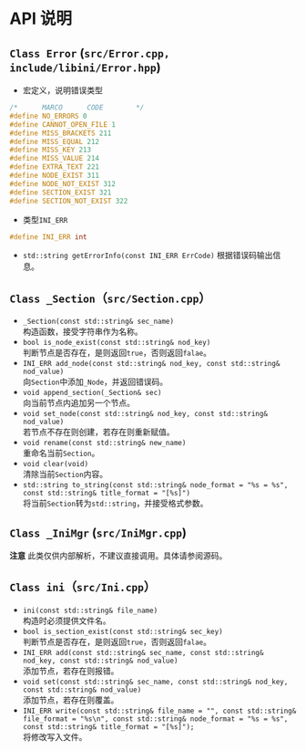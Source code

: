 # API 说明

## `Class Error` (`src/Error.cpp, include/libini/Error.hpp`)
* 宏定义，说明错误类型
``` cpp
/*      MARCO      CODE        */
#define NO_ERRORS 0
#define CANNOT_OPEN_FILE 1
#define MISS_BRACKETS 211
#define MISS_EQUAL 212
#define MISS_KEY 213
#define MISS_VALUE 214
#define EXTRA_TEXT 221
#define NODE_EXIST 311
#define NODE_NOT_EXIST 312
#define SECTION_EXIST 321
#define SECTION_NOT_EXIST 322
```
* 类型`INI_ERR`  
```cpp
#define INI_ERR int
```
* `std::string getErrorInfo(const INI_ERR ErrCode)`
根据错误码输出信息。

## `Class _Section`（`src/Section.cpp`）
* `_Section(const std::string& sec_name)`  
构造函数，接受字符串作为名称。
* `bool is_node_exist(const std::string& nod_key)`  
判断节点是否存在，是则返回`true`，否则返回`falae`。
* `INI_ERR add_node(const std::string& nod_key, const std::string& nod_value)`  
向`Section`中添加`_Node`，并返回错误码。
* `void append_section(_Section& sec)`  
向当前节点内追加另一个节点。
* `void set_node(const std::string& nod_key, const std::string& nod_value)`  
若节点不存在则创建，若存在则重新赋值。
* `void rename(const std::string& new_name)`  
重命名当前`Section`。
* `void clear(void)`  
清除当前`Section`内容。
* `std::string to_string(const std::string& node_format = "%s = %s", const std::string& title_format = "[%s]")`  
将当前`Section`转为`std::string`，并接受格式参数。

## `Class _IniMgr` (`src/IniMgr.cpp`)
__注意__  此类仅供内部解析，不建议直接调用。具体请参阅源码。


## `Class ini`（`src/Ini.cpp`）
* `ini(const std::string& file_name)`  
构造时必须提供文件名。
* `bool is_section_exist(const std::string& sec_key)`  
判断节点是否存在，是则返回`true`，否则返回`falae`。
* `INI_ERR add(const std::string& sec_name, const std::string& nod_key, const std::string& nod_value)`  
添加节点，若存在则报错。
* `void set(const std::string& sec_name, const std::string& nod_key, const std::string& nod_value)`  
添加节点，若存在则覆盖。
* `INI_ERR write(const std::string& file_name = "", const std::string& file_format = "%s\n", const std::string& node_format = "%s = %s", const std::string& title_format = "[%s]");`  
将修改写入文件。